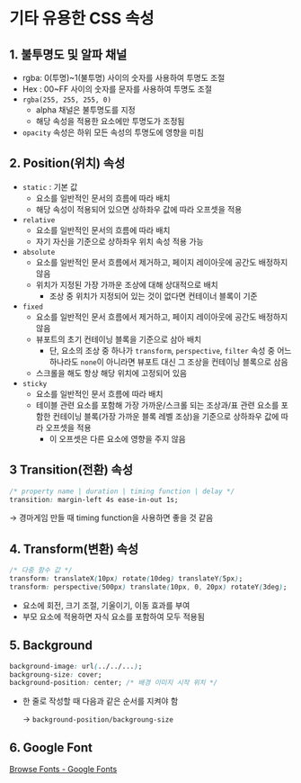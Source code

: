 # 기타 유용한 CSS 속성

## 1. 불투명도 및 알파 채널

- rgba: 0(투명)~1(불투명) 사이의 숫자를 사용하여 투명도 조절
- Hex : 00~FF 사이의 숫자를 문자를 사용하여 투명도 조절
- `rgba(255, 255, 255, 0)`
  - alpha 채널은 불투명도를 지정
  - 해당 속성을 적용한 요소에만 투명도가 조정됨
- `opacity` 속성은 하위 모든 속성의 투명도에 영향을 미침

## 2. Position(위치) 속성

- `static` : 기본 값
  - 요소를 일반적인 문서의 흐름에 따라 배치
  - 해당 속성이 적용되어 있으면 상하좌우 값에 따라 오프셋을 적용
- `relative`
  - 요소를 일반적인 문서의 흐름에 따라 배치
  - 자기 자신을 기준으로 상하좌우 위치 속성 적용 가능
- `absolute`
  - 요소를 일반적인 문서 흐름에서 제거하고, 페이지 레이아웃에 공간도 배정하지 않음
  - 위치가 지정된 가장 가까운 조상에 대해 상대적으로 배치
    - 조상 중 위치가 지정되어 있는 것이 없다면 컨테이너 블록이 기준
- `fixed`
  - 요소를 일반적인 문서 흐름에서 제거하고, 페이지 레이아웃에 공간도 배정하지 않음
  - 뷰포트의 초기 컨테이닝 블록을 기준으로 삼아 배치
    - 단, 요소의 조상 중 하나가 `transform`, `perspective`, `filter` 속성 중 어느 하나라도 `none`이 아니라면 뷰포트 대신 그 조상을 컨테이닝 블록으로 삼음
  - 스크롤을 해도 항상 해당 위치에 고정되어 있음
- `sticky`
  - 요소를 일반적인 문서 흐름에 따라 배치
  - 테이블 관련 요소를 포함해 가장 가까운/스크롤 되는 조상과/표 관련 요소를 포함한 컨테이닝 블록(가장 가까운 블록 레벨 조상)을 기준으로 상하좌우 값에 따라 오프셋을 적용
    - 이 오프셋은 다른 요소에 영향을 주지 않음

## 3 Transition(전환) 속성

```css
/* property name | duration | timing function | delay */
transition: margin-left 4s ease-in-out 1s;
```

→ 경마게임 만들 때 timing function을 사용하면 좋을 것 같음

## 4. Transform(변환) 속성

```css
/* 다중 함수 값 */
transform: translateX(10px) rotate(10deg) translateY(5px);
transform: perspective(500px) translate(10px, 0, 20px) rotateY(3deg);
```

- 요소에 회전, 크기 조절, 기울이기, 이동 효과를 부여
- 부모 요소에 적용하면 자식 요소를 포함하여 모두 적용됨

## 5. Background

```css
background-image: url(../../...);
backgroung-size: cover;
background-position: center; /* 배경 이미지 시작 위치 */
```

- 한 줄로 작성할 때 다음과 같은 순서를 지켜야 함

  → `background-position/backgroung-size`

## 6. Google Font

[Browse Fonts - Google Fonts](https://fonts.google.com/)
